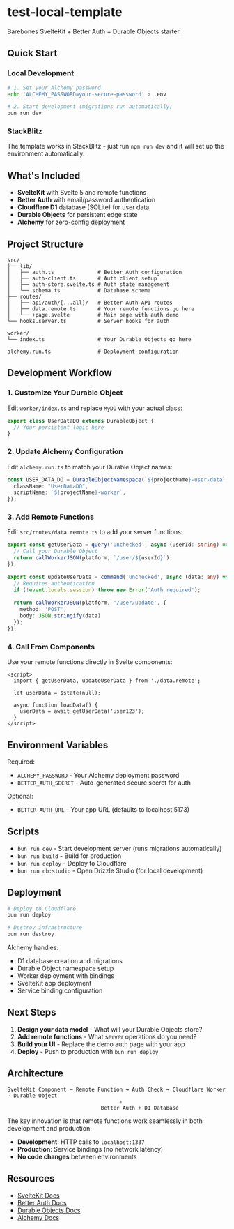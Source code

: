 # test-local-template

Barebones SvelteKit + Better Auth + Durable Objects starter.

## Quick Start

### Local Development

```bash
# 1. Set your Alchemy password
echo 'ALCHEMY_PASSWORD=your-secure-password' > .env

# 2. Start development (migrations run automatically)
bun run dev
```

### StackBlitz

The template works in StackBlitz - just run `npm run dev` and it will set up the environment automatically.

## What's Included

- **SvelteKit** with Svelte 5 and remote functions
- **Better Auth** with email/password authentication
- **Cloudflare D1** database (SQLite) for user data
- **Durable Objects** for persistent edge state
- **Alchemy** for zero-config deployment

## Project Structure

```
src/
├── lib/
│   ├── auth.ts              # Better Auth configuration
│   ├── auth-client.ts       # Auth client setup
│   ├── auth-store.svelte.ts # Auth state management
│   └── schema.ts            # Database schema
├── routes/
│   ├── api/auth/[...all]/   # Better Auth API routes
│   ├── data.remote.ts       # Your remote functions go here
│   └── +page.svelte         # Main page with auth demo
└── hooks.server.ts          # Server hooks for auth

worker/
└── index.ts                 # Your Durable Objects go here

alchemy.run.ts               # Deployment configuration
```

## Development Workflow

### 1. Customize Your Durable Object

Edit `worker/index.ts` and replace `MyDO` with your actual class:

```typescript
export class UserDataDO extends DurableObject {
  // Your persistent logic here
}
```

### 2. Update Alchemy Configuration

Edit `alchemy.run.ts` to match your Durable Object names:

```typescript
const USER_DATA_DO = DurableObjectNamespace(`${projectName}-user-data`, {
  className: "UserDataDO",
  scriptName: `${projectName}-worker`,
});
```

### 3. Add Remote Functions

Edit `src/routes/data.remote.ts` to add your server functions:

```typescript
export const getUserData = query('unchecked', async (userId: string) => {
  // Call your Durable Object
  return callWorkerJSON(platform, `/user/${userId}`);
});

export const updateUserData = command('unchecked', async (data: any) => {
  // Requires authentication
  if (!event.locals.session) throw new Error('Auth required');
  
  return callWorkerJSON(platform, '/user/update', {
    method: 'POST',
    body: JSON.stringify(data)
  });
});
```

### 4. Call From Components

Use your remote functions directly in Svelte components:

```svelte
<script>
  import { getUserData, updateUserData } from './data.remote';
  
  let userData = $state(null);
  
  async function loadData() {
    userData = await getUserData('user123');
  }
</script>
```

## Environment Variables

Required:
- `ALCHEMY_PASSWORD` - Your Alchemy deployment password
- `BETTER_AUTH_SECRET` - Auto-generated secure secret for auth

Optional:
- `BETTER_AUTH_URL` - Your app URL (defaults to localhost:5173)

## Scripts

- `bun run dev` - Start development server (runs migrations automatically)
- `bun run build` - Build for production
- `bun run deploy` - Deploy to Cloudflare
- `bun run db:studio` - Open Drizzle Studio (for local development)

## Deployment

```bash
# Deploy to Cloudflare
bun run deploy

# Destroy infrastructure
bun run destroy
```

Alchemy handles:
- D1 database creation and migrations
- Durable Object namespace setup
- Worker deployment with bindings
- SvelteKit app deployment
- Service binding configuration

## Next Steps

1. **Design your data model** - What will your Durable Objects store?
2. **Add remote functions** - What server operations do you need?
3. **Build your UI** - Replace the demo auth page with your app
4. **Deploy** - Push to production with `bun run deploy`

## Architecture

```
SvelteKit Component → Remote Function → Auth Check → Cloudflare Worker → Durable Object
                                    ↓
                              Better Auth + D1 Database
```

The key innovation is that remote functions work seamlessly in both development and production:
- **Development**: HTTP calls to `localhost:1337`
- **Production**: Service bindings (no network latency)
- **No code changes** between environments

## Resources

- [SvelteKit Docs](https://kit.svelte.dev/)
- [Better Auth Docs](https://www.better-auth.com/)
- [Durable Objects Docs](https://developers.cloudflare.com/durable-objects/)
- [Alchemy Docs](https://alchemy.run/)
